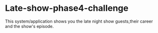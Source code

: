 # Late-show-phase4-challenge
This system/application shows you the late night show guests,their career and the show's episode.
